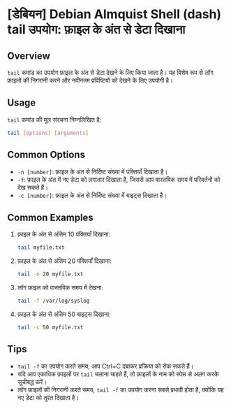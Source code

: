 # [डेबियन] Debian Almquist Shell (dash) tail उपयोग: फ़ाइल के अंत से डेटा दिखाना

## Overview
`tail` कमांड का उपयोग फ़ाइल के अंत से डेटा देखने के लिए किया जाता है। यह विशेष रूप से लॉग फ़ाइलों की निगरानी करने और नवीनतम प्रविष्टियों को देखने के लिए उपयोगी है।

## Usage
`tail` कमांड की मूल संरचना निम्नलिखित है:

```bash
tail [options] [arguments]
```

## Common Options
- `-n [number]`: फ़ाइल के अंत से निर्दिष्ट संख्या में पंक्तियाँ दिखाता है।
- `-f`: फ़ाइल के अंत में नए डेटा को लगातार दिखाता है, जिससे आप वास्तविक समय में परिवर्तनों को देख सकते हैं।
- `-c [number]`: फ़ाइल के अंत से निर्दिष्ट संख्या में बाइट्स दिखाता है।

## Common Examples
1. फ़ाइल के अंत से अंतिम 10 पंक्तियाँ दिखाना:
   ```bash
   tail myfile.txt
   ```

2. फ़ाइल के अंत से अंतिम 20 पंक्तियाँ दिखाना:
   ```bash
   tail -n 20 myfile.txt
   ```

3. लॉग फ़ाइल को वास्तविक समय में देखना:
   ```bash
   tail -f /var/log/syslog
   ```

4. फ़ाइल के अंत से अंतिम 50 बाइट्स दिखाना:
   ```bash
   tail -c 50 myfile.txt
   ```

## Tips
- `tail -f` का उपयोग करते समय, आप Ctrl+C दबाकर प्रक्रिया को रोक सकते हैं।
- यदि आप एकाधिक फ़ाइलों पर `tail` चलाना चाहते हैं, तो फ़ाइलों के नाम को स्पेस से अलग करके सूचीबद्ध करें।
- लॉग फ़ाइलों की निगरानी करते समय, `tail -f` का उपयोग करना सबसे प्रभावी होता है, क्योंकि यह नए डेटा को तुरंत दिखाता है।
